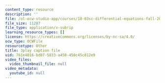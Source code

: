 ```yaml
---
content_type: resource
description: ''
file: /ol-ocw-studio-app/courses/18-03sc-differential-equations-fall-2011/761e4016bd875833a450450c45c812e9_X5-ucBtneVM.vtt
file_size: 11287
file_type: application/x-subrip
learning_resource_types: []
license: https://creativecommons.org/licenses/by-nc-sa/4.0/
ocw_type: OCWFile
resourcetype: Other
title: 3play caption file
uid: 761e4016-bd87-5833-a450-450c45c812e9
video_files:
  video_thumbnail_file: null
video_metadata:
  youtube_id: null
---
```

